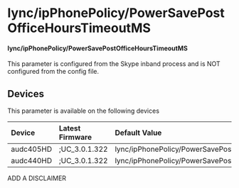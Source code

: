 ﻿---
description: lync/ipPhonePolicy/PowerSavePostOfficeHoursTimeoutMS
search:
    keywords: ['lync','ipPhonePolicy','PowerSavePostOfficeHoursTimeoutMS']
---

# lync/ipPhonePolicy/PowerSavePostOfficeHoursTimeoutMS

#### lync/ipPhonePolicy/PowerSavePostOfficeHoursTimeoutMS

This parameter is configured from the Skype inband process and is NOT configured from the config file.



## Devices
This parameter is available on the following devices

| Device | Latest Firmware | Default Value |
|:---|:---|:---|
| audc405HD | ;UC_3.0.1.322 | lync/ipPhonePolicy/PowerSavePostOfficeHoursTimeoutMS=5000 
| audc440HD | ;UC_3.0.1.322 | lync/ipPhonePolicy/PowerSavePostOfficeHoursTimeoutMS=5000 

ADD A DISCLAIMER
